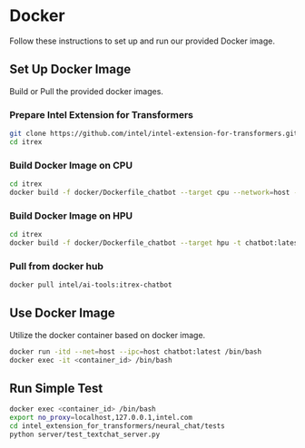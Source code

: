 # Docker
Follow these instructions to set up and run our provided Docker image.

## Set Up Docker Image
Build or Pull the provided docker images.

### Prepare Intel Extension for Transformers
```bash
git clone https://github.com/intel/intel-extension-for-transformers.git itrex
cd itrex
```

### Build Docker Image on CPU
```bash
cd itrex
docker build -f docker/Dockerfile_chatbot --target cpu --network=host -t chatbot:latest .
```

### Build Docker Image on HPU
```bash
cd itrex
docker build -f docker/Dockerfile_chatbot --target hpu -t chatbot:latest .
```

### Pull from docker hub
```bash
docker pull intel/ai-tools:itrex-chatbot
```

## Use Docker Image
Utilize the docker container based on docker image.

```bash
docker run -itd --net=host --ipc=host chatbot:latest /bin/bash
docker exec -it <container_id> /bin/bash
```

## Run Simple Test
```bash
docker exec <container_id> /bin/bash
export no_proxy=localhost,127.0.0.1,intel.com
cd intel_extension_for_transformers/neural_chat/tests
python server/test_textchat_server.py
```
